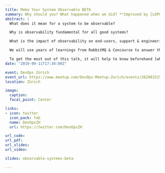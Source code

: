 ```yaml
---
title: Make Your System Observable BETA
summary: Why should you? What happened when we did? **Improved by [LOPUG](https://twitter.com/LOPUG)**
abstract: |
  What does it mean for a system to be observable?

  Why is observability fundamental for all good systems?

  What is the impact of observability on end-users, support & engineering?

  We will use years of learnings from RabbitMQ & Concourse to answer these questions and show you how these products have addressed this essential requirement.

  To get the most out of this talk, it will help to know beforehand [what is RabbitMQ](https://www.rabbitmq.com/features.html) and [what is Concourse](https://concourse-ci.org/docs.html).
date: "2019-09-11T17:30:00Z"

event: DevOps Zürich
event_url: https://www.meetup.com/DevOps-Meetup-Zurich/events/262983225
location: Zürich

image:
  caption:
  focal_point: Center

links:
- icon: twitter
  icon_pack: fab
  name: DevOpsZH
  url: https://twitter.com/DevOpsZH

url_code:
url_pdf:
url_slides:
url_video:

slides: observable-systems-beta

---
```


<!--

# FEEDBACK

* de-emphasize RabbitMQ/Erlang for this audience - Erlang Distribution links 🤯
* end with key take-aways instead of talk journey

-->

